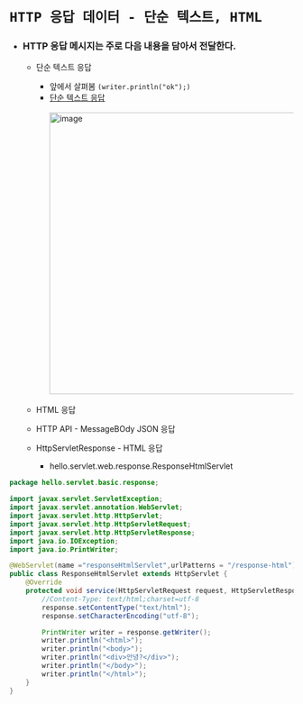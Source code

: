 # `HTTP 응답 데이터 - 단순 텍스트, HTML`

- ### HTTP 응답 메시지는 주로 다음 내용을 담아서 전달한다.
  - 단순 텍스트 응답
    - 앞에서 살펴봄 `(writer.println("ok");)`
    - [단순 텍스트 응답](https://github.com/kkang4913/learn/blob/master/src/main/java/hello/learn/basic/response/ResponseHeaderServlet.java)<br></br>
      <img width="500" alt="image" src="https://user-images.githubusercontent.com/100770651/235630274-001ee84f-091d-4715-a396-f7e34462f4b2.png">
  - HTML 응답
  - HTTP API - MessageBOdy JSON 응답

  - HttpServletResponse - HTML 응답
    - hello.servlet.web.response.ResponseHtmlServlet

```java
package hello.servlet.basic.response;

import javax.servlet.ServletException;
import javax.servlet.annotation.WebServlet;
import javax.servlet.http.HttpServlet;
import javax.servlet.http.HttpServletRequest;
import javax.servlet.http.HttpServletResponse;
import java.io.IOException;
import java.io.PrintWriter;

@WebServlet(name ="responseHtmlServlet",urlPatterns = "/response-html")
public class ResponseHtmlServlet extends HttpServlet {
    @Override
    protected void service(HttpServletRequest request, HttpServletResponse response) throws ServletException, IOException {
        //Content-Type: text/html;charset=utf-8
        response.setContentType("text/html");
        response.setCharacterEncoding("utf-8");

        PrintWriter writer = response.getWriter();
        writer.println("<html>");
        writer.println("<body>");
        writer.println("<div>안녕?</div>");
        writer.println("</body>");
        writer.println("</html>");
    }
}

```
